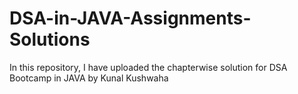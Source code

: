 # DSA-in-JAVA-Assignments-Solutions
In this repository, I have uploaded the chapterwise solution for DSA Bootcamp in JAVA by Kunal Kushwaha

